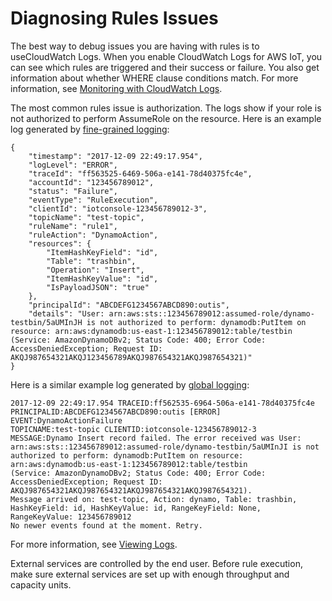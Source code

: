 # Diagnosing Rules Issues<a name="diagnosing-rules"></a>

The best way to debug issues you are having with rules is to useCloudWatch Logs\. When you enable CloudWatch Logs for AWS IoT, you can see which rules are triggered and their success or failure\. You also get information about whether WHERE clause conditions match\. For more information, see [Monitoring with CloudWatch Logs](cloud-watch-logs.md)\. 

The most common rules issue is authorization\. The logs show if your role is not authorized to perform AssumeRole on the resource\. Here is an example log generated by [fine\-grained logging](cloud-watch-logs.md#fine-grained-logging):

```
{
    "timestamp": "2017-12-09 22:49:17.954",
    "logLevel": "ERROR",
    "traceId": "ff563525-6469-506a-e141-78d40375fc4e",
    "accountId": "123456789012",
    "status": "Failure",
    "eventType": "RuleExecution",
    "clientId": "iotconsole-123456789012-3",
    "topicName": "test-topic",
    "ruleName": "rule1",
    "ruleAction": "DynamoAction",
    "resources": {
        "ItemHashKeyField": "id",
        "Table": "trashbin",
        "Operation": "Insert",
        "ItemHashKeyValue": "id",
        "IsPayloadJSON": "true"
    },
    "principalId": "ABCDEFG1234567ABCD890:outis",
    "details": "User: arn:aws:sts::123456789012:assumed-role/dynamo-testbin/5aUMInJH is not authorized to perform: dynamodb:PutItem on resource: arn:aws:dynamodb:us-east-1:123456789012:table/testbin (Service: AmazonDynamoDBv2; Status Code: 400; Error Code: AccessDeniedException; Request ID: AKQJ987654321AKQJ123456789AKQJ987654321AKQJ987654321)"
}
```

Here is a similar example log generated by [global logging](cloud-watch-logs.md#global-logging):

```
2017-12-09 22:49:17.954 TRACEID:ff562535-6964-506a-e141-78d40375fc4e 
PRINCIPALID:ABCDEFG1234567ABCD890:outis [ERROR] EVENT:DynamoActionFailure 
TOPICNAME:test-topic CLIENTID:iotconsole-123456789012-3 
MESSAGE:Dynamo Insert record failed. The error received was User: arn:aws:sts::123456789012:assumed-role/dynamo-testbin/5aUMInJI is not authorized to perform: dynamodb:PutItem on resource: arn:aws:dynamodb:us-east-1:123456789012:table/testbin 
(Service: AmazonDynamoDBv2; Status Code: 400; Error Code: AccessDeniedException; Request ID: AKQJ987654321AKQJ987654321AKQJ987654321AKQJ987654321). 
Message arrived on: test-topic, Action: dynamo, Table: trashbin, HashKeyField: id, HashKeyValue: id, RangeKeyField: None, RangeKeyValue: 123456789012
No newer events found at the moment. Retry.
```

For more information, see [Viewing Logs](viewing-logs.md)\.

External services are controlled by the end user\. Before rule execution, make sure external services are set up with enough throughput and capacity units\.